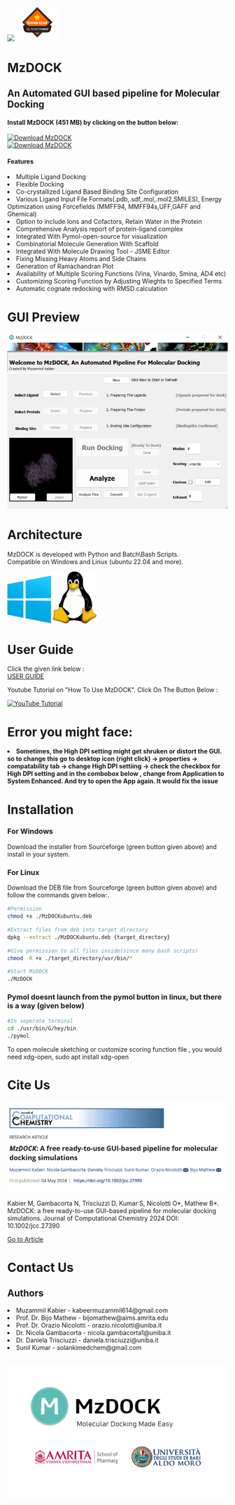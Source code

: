 <p align="left" width="100%">
    <img src="Img/icon.ico" width="100">
    <img src="Img/esr.png" width="100">
</p>

    






# MzDOCK
<h2> An Automated GUI based pipeline for Molecular Docking </h2>
<h4> Install MzDOCK (451 MB) by clicking on the button below: </h4>
<p><a href="https://sourceforge.net/projects/mzdock/files/latest/download"><img alt="Download MzDOCK" src="https://a.fsdn.com/con/app/sf-download-button" width=276 height=48 srcset="https://a.fsdn.com/con/app/sf-download-button?button_size=2x 2x"></a> <br>
<a href="https://sourceforge.net/projects/mzdock/files/latest/download"><img alt="Download MzDOCK" src="https://img.shields.io/sourceforge/dt/mzdock.svg" ></a></p>
<h4>Features</h4>
 <li>Multiple Ligand Docking</li>
 <li>Flexible Docking</li>
 <li>Co-crystallized Ligand Based Binding Site Configuration</li>
 <li>Various Ligand Input File Formats(.pdb,.sdf,.mol,.mol2,SMILES), Energy Optimization using Forcefields (MMFF94, MMFF94s,UFF,GAFF and Ghemical)</li>
 <li>Option to include Ions and Cofactors, Retain Water in the Protein</li>
 <li>Comprehensive Analysis report of protein-ligand complex</li>
<li>Integrated With Pymol-open-source for visualization</li>
<li>Combinatorial Molecule Generation With Scaffold </li>
<li>Integrated With Molecule Drawing Tool - JSME Editor </li>
<li>Fixing Missing Heavy Atoms and Side Chains</li>
<li>Generation of Ramachandran Plot</li>
<li>Availability of Multiple Scoring Functions (Vina, Vinardo, Smina, AD4 etc)</li>
<li>Customizing Scoring Function by Adjusting Wieghts to Specified Terms</li>
<li>Automatic cognate redocking with RMSD calculation</li>

# GUI Preview

<p align="left" >
    <img src="Img/newgui.png" >
</p>

# Architecture

<p>MzDOCK is developed with Python and Batch\Bash Scripts.<br>Compatible on Windows and Linux (ubuntu 22.04 and more). </p>
<p align="left" width="100" >
    <img src="Img/win.png" width= "100" >
    <img src="Img/linuxa.png" width= "100" >
</p>

# User Guide
<p>Click the given link below :<br> <a href="USER GUIDE/Manual.pdf"> USER GUIDE </a></p>

<p>Youtube Tutorial on "How To Use MzDOCK". Click On The Button Below :</p>
<a href="https://youtu.be/4iwza_4BiKc?si=vQ4HCPgz96av54Ls">
  <img src="https://img.shields.io/badge/YouTube-FF0000?style=for-the-badge&logo=youtube&logoColor=white" alt="YouTube Tutorial">
</a>

# Error you might face:

<li> <b> Sometimes, the High DPI setting might get shruken or distort the GUI. so to change this go to desktop icon (right click) -> properties -> compatability tab -> change High DPI settiing -> check the checkbox for High DPI setting and in the combobox below , change from Application to System Enhanced. And try to open the App again. It would fix the issue </b> </li>

# Installation
<h3>For Windows</h3>
<p>Download the installer from Sourceforge (green button given above) and install in your system.</p>
<h3>For Linux</h3>
<p>Download the DEB file from Sourceforge (green button given above) and follow the commands given below:.</p>

```sh
#Permission
chmod +x ./MzDOCKubuntu.deb

```

```sh
#Extract files from deb into target directory
dpkg --extract ./MzDOCKubuntu.deb {target_directory}

```

```sh
#Give permission to all files inside(since many bash scripts)
chmod -R +x ./target_directory/usr/bin/*

```

```sh
#Start MzDOCK
./MzDOCK

```
<h3>Pymol doesnt launch from the pymol button in linux, but there is a way (given below) </h3>

```sh
#In seperate terminal
cd ./usr/bin/G/hey/bin
./pymol

```

<p> To open molecule sketching or customize scoring function file , you would need xdg-open, sudo apt install xdg-open </p>

# Cite Us
<p align="left" >
    <img  src="Img/journal.png"  >
</p>
<p>Kabier M, Gambacorta N, Trisciuzzi D, Kumar S, Nicolotti O*, Mathew B*. MzDOCK: a free ready-to-use GUI-based pipeline for molecular docking simulations. Journal of Computational Chemistry 2024  DOI: 10.1002/jcc.27390</p>
<a href="https://onlinelibrary.wiley.com/doi/full/10.1002/jcc.27390"> Go to Article </a>

# Contact Us

<h2>Authors</h2>
<li>Muzammil Kabier - kabeermuzammil614@gmail.com </li>
<li>Prof. Dr. Bijo Mathew - bijomathew@aims.amrita.edu </li>
<li>Prof. Dr. Orazio Nicolotti - orazio.nicolotti@uniba.it </li>
<li>Dr. Nicola Gambacorta - nicola.gambacorta1@uniba.it </li>
<li>Dr. Daniela Trisciuzzi - daniela.trisciuzzi@uniba.it</li>
<li>Sunil Kumar - solankimedchem@gmail.com</li>

<p align="left" width="100" ><br>
    <img src="Img/promo.png">
</p>




 
